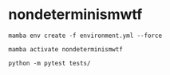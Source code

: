 # nondeterminismwtf

```console
mamba env create -f environment.yml --force
```

```console
mamba activate nondeterminismwtf
```

```console
python -m pytest tests/
```
